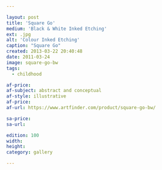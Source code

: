 ```yaml
---

layout: post
title: 'Square Go'
medium: 'Black & White Inked Etching'
ext: .jpg
alt: 'Colour Inked Etching'
caption: "Square Go"
created: 2013-03-22 20:40:48
date: 2011-03-24
image: square-go-bw
tags:
  - childhood

af-price:
af-subject: abstract and conceptual
af-style: illustrative
af-price:
af-url: https://www.artfinder.com/product/square-go-bw/

sa-price:
sa-url:

edition: 100
width:
height:
category: gallery

---
```

